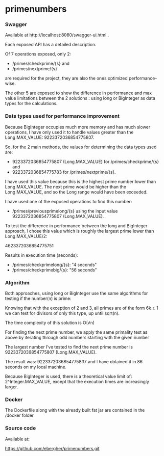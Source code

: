 # primenumbers

### Swagger
Available at http://localhost:8080/swagger-ui.html .

Each exposed API has a detailed description.

Of 7 operations exposed, only 2:
 - /primes/checkprime/{s} and
 - /primes/nextprime/{s}

are required for the project, they are also the ones optimized performance-wise.

The other 5 are exposed to show the difference in performance and max value limitations between the 2 solutions : using long or BigInteger as data types for the calculations.

### Data types used for performance improvement

Because BigInteger occupies much more memory and has much slower operations, I have only used it to handle values greater than the Long.MAX_VALUE: 9223372036854775807.

So, for the 2 main methods, the values for determining the data types used are:
 - 9223372036854775807 (Long.MAX_VALUE) for /primes/checkprime/{s} and
 - 9223372036854775783 for /primes/nextprime/{s}.

I have used this value because this is the highest prime number lower than Long.MAX_VALUE. The next prime would be higher than the Long.MAX_VALUE, and so the Long range would have been exceeded.
	
I have used one of the exposed operations to find this number:

 - /primes/previousprimelong/{s} using the input value 9223372036854775807 (Long.MAX_VALUE).

To test the difference in performance between the long and BigInteger approach, I chose this value which is roughly the largest prime lower than Long.MAX_VALUE/2:

4623372036854775751

Results in execution time (seconds):

 - /primes/checkprimelong/{s}: "4 seconds"
 - /primes/checkprimebig/{s}: "56 seconds"

### Algorithm

Both approaches, using long or BigInteger use the same algorithms for testing if the number(n) is prime:

Knowing that with the exception of 2 and 3, all primes are of the form 6k ± 1 we can test for divisors of only this type, up until sqrt(n).

The time complexity of this solution is O(√n)

For finding the next prime number, we apply the same primality test as above by iterating through odd numbers starting with the given number
 
The largest number I've tested to find the next prime number is 9223372036854775807 (Long.MAX_VALUE).

The result was: 9223372036854775837 and I have obtained it in 86 seconds on my local machine.

Because BigInteger is used, there is a theoretical value limit of: 2^Integer.MAX_VALUE, except that the execution times are increasingly larger.

### Docker

The Dockerfile along with the already built fat jar are contained in the /docker folder

### Source code

Available at:

https://github.com/ebergher/primenumbers.git

